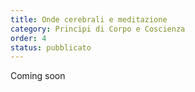 ```yaml
---
title: Onde cerebrali e meditazione
category: Principi di Corpo e Coscienza
order: 4
status: pubblicato
---
```


Coming soon